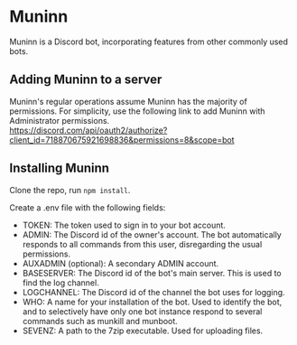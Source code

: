 # Muninn
Muninn is a Discord bot, incorporating features from other commonly used bots.

## Adding Muninn to a server
Muninn's regular operations assume Muninn has the majority of permissions. For simplicity, use the following link to add Muninn with Administrator permissions.    
https://discord.com/api/oauth2/authorize?client_id=718870675921698836&permissions=8&scope=bot

## Installing Muninn
Clone the repo, run `npm install`.

Create a .env file with the following fields:    
- TOKEN: The token used to sign in to your bot account.    
- ADMIN: The Discord id of the owner's account. The bot automatically responds to all commands from this user, disregarding the usual permissions.    
- AUXADMIN (optional): A secondary ADMIN account.    
- BASESERVER: The Discord id of the bot's main server. This is used to find the log channel.    
- LOGCHANNEL: The Discord id of the channel the bot uses for logging.    
- WHO: A name for your installation of the bot. Used to identify the bot, and to selectively have only one bot instance respond to several commands such as munkill and munboot.    
- SEVENZ: A path to the 7zip executable. Used for uploading files.
